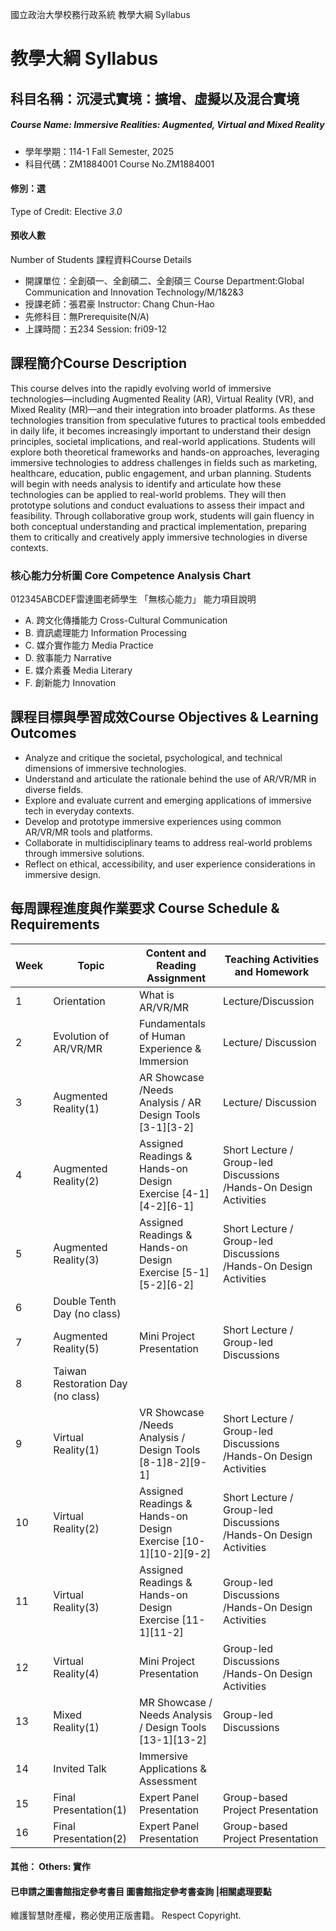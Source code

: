 國立政治大學校務行政系統 教學大綱 Syllabus
# 教學大綱 Syllabus
##  科目名稱：沉浸式實境：擴增、虛擬以及混合實境
#####  Course Name: Immersive Realities: Augmented, Virtual and Mixed Reality
  * 學年學期：114-1 Fall Semester, 2025 
  * 科目代碼：ZM1884001 Course No.ZM1884001
#### 修別：選
Type of Credit: Elective 
_3.0_
#### 預收人數
Number of Students
課程資料Course Details
  * 開課單位：全創碩一、全創碩二、全創碩三 Course Department:Global Communication and Innovation Technology/M/1&2&3 
  * 授課老師：張君豪 Instructor: Chang Chun-Hao 
  * 先修科目：無Prerequisite(N/A)
  * 上課時間：五234 Session: fri09-12
##  課程簡介Course Description
This course delves into the rapidly evolving world of immersive technologies—including Augmented Reality (AR), Virtual Reality (VR), and Mixed Reality (MR)—and their integration into broader platforms. As these technologies transition from speculative futures to practical tools embedded in daily life, it becomes increasingly important to understand their design principles, societal implications, and real-world applications. Students will explore both theoretical frameworks and hands-on approaches, leveraging immersive technologies to address challenges in fields such as marketing, healthcare, education, public engagement, and urban planning. Students will begin with needs analysis to identify and articulate how these technologies can be applied to real-world problems. They will then prototype solutions and conduct evaluations to assess their impact and feasibility. Through collaborative group work, students will gain fluency in both conceptual understanding and practical implementation, preparing them to critically and creatively apply immersive technologies in diverse contexts.
###  核心能力分析圖 Core Competence Analysis Chart
012345ABCDEF雷達圖老師學生
「無核心能力」 
能力項目說明
  * A. 跨文化傳播能力 Cross-Cultural Communication 
  * B. 資訊處理能力 Information Processing
  * C. 媒介實作能力 Media Practice
  * D. 敘事能力 Narrative
  * E. 媒介素養 Media Literary
  * F. 創新能力 Innovation
##  課程目標與學習成效Course Objectives & Learning Outcomes 
  * Analyze and critique the societal, psychological, and technical dimensions of immersive technologies.
  * Understand and articulate the rationale behind the use of AR/VR/MR in diverse fields.
  * Explore and evaluate current and emerging applications of immersive tech in everyday contexts.
  * Develop and prototype immersive experiences using common AR/VR/MR tools and platforms.
  * Collaborate in multidisciplinary teams to address real-world problems through immersive solutions.
  * Reflect on ethical, accessibility, and user experience considerations in immersive design.
##  每周課程進度與作業要求 Course Schedule & Requirements
Week |  Topic |  Content and Reading Assignment |  Teaching Activities and Homework  
---|---|---|---  
1 |  Orientation |  What is AR/VR/MR |  Lecture/Discussion  
2 |  Evolution of AR/VR/MR |  Fundamentals of Human Experience & Immersion |  Lecture/ Discussion  
3 |  Augmented Reality(1) |  AR Showcase /Needs Analysis / AR Design Tools [3-1][3-2] |  Lecture/ Discussion  
4 |  Augmented Reality(2) |  Assigned Readings & Hands-on Design Exercise [4-1] [4-2][6-1] |  Short Lecture / Group-led Discussions /Hands-On Design Activities  
5 |  Augmented Reality(3) |  Assigned Readings & Hands-on Design Exercise [5-1][5-2][6-2] |  Short Lecture / Group-led Discussions /Hands-On Design Activities  
6 |  Double Tenth Day (no class)  
7 |  Augmented Reality(5) |  Mini Project Presentation |  Short Lecture / Group-led Discussions  
8 |  Taiwan Restoration Day (no class)  
9 |  Virtual Reality(1) |  VR Showcase /Needs Analysis / Design Tools [8-1]8-2][9-1] |  Short Lecture / Group-led Discussions /Hands-On Design Activities  
10 |  Virtual Reality(2) |  Assigned Readings & Hands-on Design Exercise [10-1][10-2][9-2] |  Short Lecture / Group-led Discussions /Hands-On Design Activities  
11 |  Virtual Reality(3) |  Assigned Readings & Hands-on Design Exercise [11-1][11-2] |  Group-led Discussions /Hands-On Design Activities  
12 |  Virtual Reality(4) |  Mini Project Presentation |  Group-led Discussions /Hands-On Design Activities  
13 |  Mixed Reality(1) |  MR Showcase / Needs Analysis / Design Tools [13-1][13-2] |  Group-led Discussions   
14 |  Invited Talk |  Immersive Applications & Assessment  |   
15 |  Final Presentation(1) |  Expert Panel Presentation |  Group-based Project Presentation  
16 |  Final Presentation(2) |  Expert Panel Presentation |  Group-based Project Presentation  
####  其他： Others: 實作 
####  已申請之圖書館指定參考書目  圖書館指定參考書查詢 |相關處理要點
維護智慧財產權，務必使用正版書籍。 Respect Copyright.